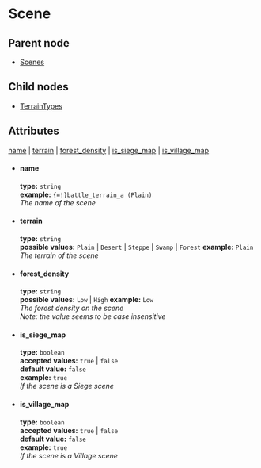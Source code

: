 # Scene

## Parent node
- [Scenes](../../Scenes)

## Child nodes
- [TerrainTypes](TerrainTypes)

## Attributes
[name](#name) | [terrain](#terrain) | [forest_density](#forest_density) | [is_siege_map](#is_siege_map) | [is_village_map](#is_village_map)

- #### name
  **type:**  `string`  
  **example:**  `{=!}battle_terrain_a (Plain)`  
  *The name of the scene*  

- #### terrain
  **type:**  `string`  
  **possible values:** `Plain` | `Desert` | `Steppe` |  `Swamp` |  `Forest`
  **example:**  `Plain`  
  *The terrain of the scene*  
  
- #### forest_density
  **type:**  `string`  
  **possible values:** `Low` | `High`
  **example:**  `Low`  
  *The forest density on the scene*  
  *Note: the value seems to be case insensitive*  
  
- #### is_siege_map
  **type:**  `boolean`  
  **accepted values:** `true` | `false`  
  **default value:** `false`  
  **example:**  `true`  
  *If the scene is a Siege scene*  
  
- #### is_village_map
  **type:**  `boolean`  
  **accepted values:** `true` | `false`  
  **default value:** `false`  
  **example:**  `true`  
  *If the scene is a Village scene*  
  
  
  



  